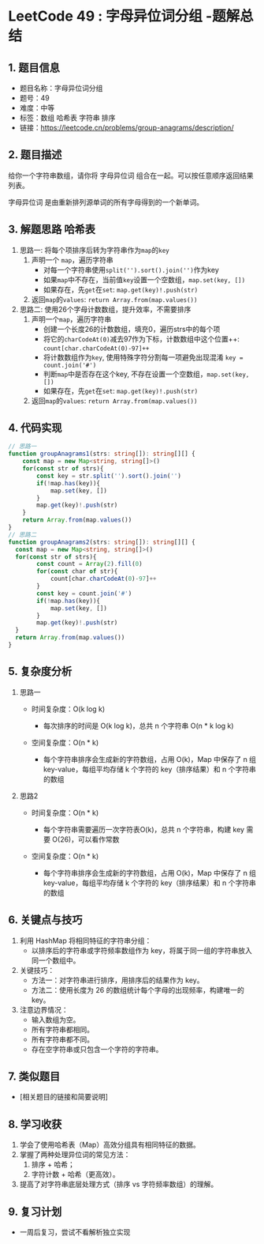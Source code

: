 # LeetCode 49 : 字母异位词分组 -题解总结

## 1. 题目信息
- 题目名称：字母异位词分组
- 题号：49
- 难度：中等
- 标签：数组 哈希表 字符串 排序
- 链接：https://leetcode.cn/problems/group-anagrams/description/

## 2. 题目描述
给你一个字符串数组，请你将 字母异位词 组合在一起。可以按任意顺序返回结果列表。

字母异位词 是由重新排列源单词的所有字母得到的一个新单词。

## 3. 解题思路 哈希表
1. 思路一: 将每个项排序后转为字符串作为`map`的`key`
   1. 声明一个 `map`，遍历字符串
      - 对每一个字符串使用`split('').sort().join('')`作为key
      - 如果`map`中不存在，当前值`key`设置一个空数组，`map.set(key, [])`
      - 如果存在，先`get`在`set`: `map.get(key)!.push(str)`
   2. 返回`map`的`values`: `return Array.from(map.values())`
2. 思路二: 使用26个字母计数数组，提升效率，不需要排序
   1. 声明一个`map`，遍历字符串
      - 创建一个长度26的计数数组，填充0，遍历strs中的每个项
      - 将它的`charCodeAt(0)`减去97作为下标，计数数组中这个位置++: `count[char.charCodeAt(0)-97]++`
      - 将计数数组作为`key`, 使用特殊字符分割每一项避免出现混淆 `key = count.join('#')`
      - 判断`map`中是否存在这个key, 不存在设置一个空数组，`map.set(key, [])`
      - 如果存在，先`get`在`set`: `map.get(key)!.push(str)`
   2. 返回`map`的`values`: `return Array.from(map.values())`
## 4. 代码实现
```typescript
// 思路一
function groupAnagrams1(strs: string[]): string[][] {
    const map = new Map<string, string[]>()
    for(const str of strs){
        const key = str.split('').sort().join('')
        if(!map.has(key)){
            map.set(key, [])
        }
        map.get(key)!.push(str)
    }
    return Array.from(map.values())
}
// 思路二
function groupAnagrams2(strs: string[]): string[][] {
  const map = new Map<string, string[]>()
  for(const str of strs){
        const count = Array(2).fill(0)
        for(const char of str){
            count[char.charCodeAt(0)-97]++
        }
        const key = count.join('#')
        if(!map.has(key)){
            map.set(key, [])
        }
        map.get(key)!.push(str)
  }
  return Array.from(map.values())
}
```

## 5. 复杂度分析
1. 思路一
   - 时间复杂度：O(k log k)
     - 每次排序的时间是 O(k log k)，总共 n 个字符串 O(n * k log k)
   
   - 空间复杂度：O(n * k)
     - 每个字符串排序会生成新的字符数组，占用 O(k)，Map 中保存了 n 组 key-value，每组平均存储 k 个字符的 key（排序结果）和 n 个字符串的数组
    
2. 思路2
   - 时间复杂度：O(n * k)
     - 每个字符串需要遍历一次字符表O(k)，总共 n 个字符串，构建 key 需要 O(26)，可以看作常数
     
   - 空间复杂度：O(n * k)
     - 每个字符串排序会生成新的字符数组，占用 O(k)，Map 中保存了 n 组 key-value，每组平均存储 k 个字符的 key（排序结果）和 n 个字符串的数组


## 6. 关键点与技巧
1. 利用 HashMap 将相同特征的字符串分组：
   - 以排序后的字符串或字符频率数组作为 key，将属于同一组的字符串放入同一个数组中。
2. 关键技巧：
   - 方法一：对字符串进行排序，用排序后的结果作为 key。
   - 方法二：使用长度为 26 的数组统计每个字母的出现频率，构建唯一的 key。
3. 注意边界情况：
   - 输入数组为空。
   - 所有字符串都相同。
   - 所有字符串都不同。
   - 存在空字符串或只包含一个字符的字符串。

## 7. 类似题目
- [相关题目的链接和简要说明]

## 8. 学习收获
1. 学会了使用哈希表（Map）高效分组具有相同特征的数据。
2. 掌握了两种处理异位词的常见方法：
   1. 排序 + 哈希；
   2. 字符计数 + 哈希（更高效）。
3. 提高了对字符串底层处理方式（排序 vs 字符频率数组）的理解。

## 9. 复习计划
- 一周后复习，尝试不看解析独立实现
